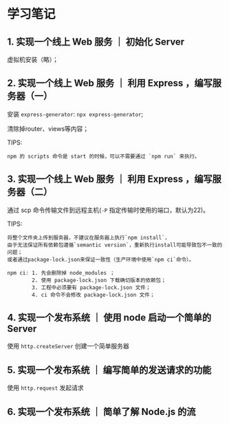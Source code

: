 # 学习笔记

## 1. 实现一个线上 Web 服务 ｜ 初始化 Server

虚拟机安装（略）；

## 2. 实现一个线上 Web 服务 ｜ 利用 Express ，编写服务器（一）

安装 `express-generator`: `npx express-generator`;

清除掉router、views等内容；

TIPS:

    npm 的 scripts 命令是 start 的时候，可以不需要通过 `npm run` 来执行。

## 3. 实现一个线上 Web 服务 ｜ 利用 Express ，编写服务器（二）

通过 scp 命令传输文件到远程主机(`-P` 指定传输时使用的端口，默认为22)。

TIPS:

    将整个文件夹上传到服务器，不建议在服务器上执行`npm install`，
    由于无法保证所有依赖包遵循`semantic version`，重新执行install可能导致包不一致的问题；
    或者通过package-lock.json来保证一致性（生产环境中使用`npm ci`命令）。

    npm ci: 1. 先会删除掉 node_modules ；
            2. 使用 package-lock.json 下载确切版本的依赖包；
            3. 工程中必须要有 package-lock.json 文件；
            4. ci 命令不会修改 package-lock.json 文件；

## 4. 实现一个发布系统 ｜ 使用 node 启动一个简单的 Server

使用 `http.createServer` 创建一个简单服务器

## 5. 实现一个发布系统 ｜ 编写简单的发送请求的功能

使用 `http.request` 发起请求

## 6. 实现一个发布系统 ｜ 简单了解 Node.js 的流
